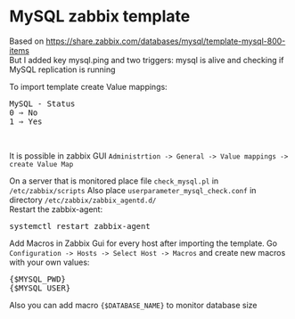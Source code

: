 # MySQL zabbix template
Based on https://share.zabbix.com/databases/mysql/template-mysql-800-items</br>
But I added key mysql.ping and two triggers: mysql is alive and checking if MySQL replication is running

To import template create Value mappings:
<pre>
MySQL - Status
0 ⇒ No
1 ⇒ Yes
</pre></br>
It is possible in zabbix GUI `Administrtion -> General -> Value mappings -> create Value Map`


On a server that is monitored
place file `check_mysql.pl` in `/etc/zabbix/scripts`
Also place `userparameter_mysql_check.conf` in directory `/etc/zabbix/zabbix_agentd.d/`</br>
Restart the zabbix-agent:
<pre>
systemctl restart zabbix-agent
</pre>
Add Macros in Zabbix Gui for every host after importing the template. Go `Configuration -> Hosts -> Select Host -> Macros`
and create new macros with your own values:
<pre>
{$MYSQL_PWD}
{$MYSQL_USER}
</pre>
Also you can add macro 
`{$DATABASE_NAME}`
to monitor database size
